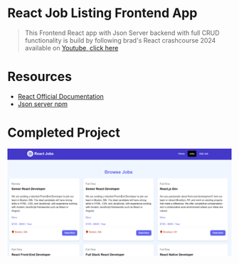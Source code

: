 # React Job Listing Frontend App
>This Frontend React app with Json Server backend with full CRUD functionality is build by following brad's React crashcourse 2024 available on [Youtube, click here](https://www.youtube.com/watch?v=LDB4uaJ87e0&t=10213s)

# Resources
- [React Official Documentation](https://react.dev/)
- [Json server npm](https://www.npmjs.com/package/json-server)

# Completed Project
<img src="Screenshot 2024-08-23 022125.png"/>
